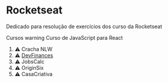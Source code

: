 # Rocketseat
Dedicado para resolução de exercícios dos curso da Rocketseat

Cursos
warning Curso de JavaScript para React

1. ⚠ Cracha NLW
1. ⚠ [DevFinances](https://github.com/Darlley/Rocketseat/tree/main/Discover/DevFinances)
1. ⚠ JobsCalc
1. ⚠ OriginSix
1. ⚠ CasaCriativa
